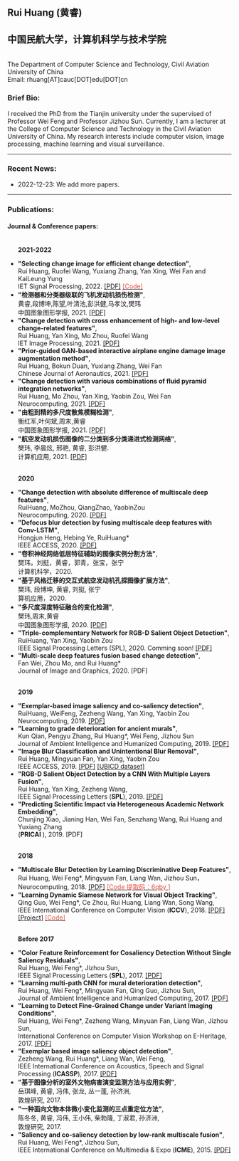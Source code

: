 <html>
<head>
<meta charset="gbk"><!--utf-8-->
<meta http-equiv="X-UA-Compatible" content="chrome=1">

<link rel="stylesheet" href="stylesheets/styles.css">
<link rel="stylesheet" href="stylesheets/pygment_trac.css">
<meta name="viewport" content="width=device-width">
</head>
<body>
<div class="wrapper">


<section>

<h1> Rui Huang (黄睿) </h1>   
<h2> 中国民航大学，计算机科学与技术学院 </h2> 
	
<p>
<strong> </strong><br>
The Department of Computer Science and Technology, Civil Aviation University of China<br>
Email: rhuang[AT]cauc[DOT]edu[DOT]cn </p>
<!--
<h4>
	<a href="#biography-page">[<ud>Brief Bio</ud>]</a> -
	<a href="#new-page">[<ud>Recent News</ud>]</a> -
	<a href="#data-page">[<ud>Challenges</ud>]</a> -
	<a href="#Project-page">[<ud>Projects</ud>]</a> -
	<a href="#Paper-pages">[<ud>Publications</ud>]</a> 
</h4>
<hr />
-->

<!-- <p>
<font color="#E74C3C"><strong>Position Opening:</strong></font>  <a href="http://www.inceptioniai.org" target="_blank">Inception Institute of Artificial Intelligence (<strong>IIAI</strong>)</a> is now recruiting <strong>Internship/Scientist/Engineer</strong> in Computer Vision, Deep Learning and Medical Image Analysis. 
Welcome to send me your detailed resume!
<br>

</p>
<hr /> -->

<h3>
<a id="biography-page" class="anchor" href="#biography-page" aria-hidden="true"><span class="octicon octicon-link"></span></a>Brief Bio: </h3>  

<p>I received the PhD from the Tianjin university under the supervised of Professor Wei Feng and Professor Jizhou Sun. Currently, I am a lecturer at the College of Computer Science and Technology in the Civil Aviation University of China.   My research interests include computer vision, image processing, machine learning and visual surveillance.</p>



<hr />

<h3>
<a id="new-page" class="anchor" href="#new-page" aria-hidden="true"><span class="octicon octicon-link"></span></a>Recent News:</h3>

<ul>
<li>2022-12-23: We add more papers.</li>

</ul>

<hr />



<h3>
<a id="Paper-pages" class="anchor" href="#Paper-pages" aria-hidden="true"><span class="octicon octicon-link"></span></a>Publications: </h3>


<h4><ud>Journal & Conference papers:</ud></h4>

<ul>

<br><strong>2021-2022</strong>
<li>
<strong>"Selecting change image for efficient change detection"</strong>, <br> 
Rui Huang, Ruofei Wang, Yuxiang Zhang, Yan Xing, Wei Fan and KaiLeung Yung <br>
IET Signal Processing, 2022.
<a href="" target="_blank">[PDF]</a>
<a href="https://github.com/rfww/EfficientChangeDetection.git" target="_blank"><font color="#E74C3C">[Code]</font></a></li>
</li>

<li>
<strong>"检测器和分类器级联的飞机发动机损伤检测"</strong>, <br> 
黄睿,段博坤,陈望,叶清池,彭洪健,马孝汶,樊玮<br>
中国图象图形学报, 2021.
<a href="http://www.cjig.cn/jig/ch/reader/view_abstract.aspx?flag=2&file_no=202108120000004" target="_blank">[PDF]</a>
</li>

<li>
<strong>"Change detection with cross enhancement of high- and low-level change-related features"</strong>, <br> 
Rui Huang, Yan Xing, Mo Zhou, Ruofei Wang <br>
IET Image Processing, 2021.
<a href="https://ietresearch.onlinelibrary.wiley.com/doi/10.1049/ipr2.12334" target="_blank">[PDF]</a>
</li>
	
<li>
<strong>"Prior-guided GAN-based interactive airplane engine damage image augmentation method"</strong>, <br> 
Rui Huang, Bokun Duan, Yuxiang Zhang, Wei Fan <br>
Chinese Journal of Aeronautics, 2021.
<a href="https://www.sciencedirect.com/science/article/pii/S1000936121004283" target="_blank">[PDF]</a>
</li>

<li>
<strong>"Change detection with various combinations of fluid pyramid integration networks"</strong>, <br> 
Rui Huang, Mo Zhou, Yan Xing, Yaobin Zou, Wei Fan <br>
Neurocomputing, 2021.
<a href="https://www.sciencedirect.com/science/article/abs/pii/S0925231221000515" target="_blank">[PDF]</a>
</li>
	
	
<li>
<strong>"由粗到精的多尺度散焦模糊检测"</strong>, <br> 
衡红军,叶何斌,周末,黄睿<br>
中国图象图形学报, 2021.
<a href="http://www.cjig.cn/jig/ch/reader/view_abstract.aspx?file_no=20210309&flag=1" target="_blank">[PDF]</a>
</li>

<li>
<strong>"航空发动机损伤图像的二分类到多分类递进式检测网络"</strong>, <br> 
樊玮, 李晨炫, 邢艳, 黄睿, 彭洪健.<br>
计算机应用, 2021.
<a href="http://www.cjig.cn/jig/ch/reader/view_abstract.aspx?file_no=20210309&flag=1" target="_blank">[PDF]</a>
</li>

	
	
	
<br><strong>2020</strong>
	
	
<li>
<strong>"Change detection with absolute difference of multiscale deep features"</strong>, <br> 
RuiHuang, MoZhou, QiangZhao, YaobinZou<br>
Neurocomputing, 2020.
<a href="https://www.sciencedirect.com/science/article/abs/pii/S092523122031290X" target="_blank">[PDF]</a>
</li>
	
	
<li>
<strong>"Defocus blur detection by fusing multiscale deep features with Conv-LSTM"</strong>, <br> 
Hongjun Heng, Hebing Ye, RuiHuang*<br>
IEEE ACCESS, 2020.
<a href="https://ieeexplore.ieee.org/document/9097895" target="_blank">[PDF]</a>
</li>


<li>
<strong>"卷积神经网络低层特征辅助的图像实例分割方法"</strong>, <br> 
樊玮，刘挺，黄睿，郭青，张宝，张宁 <br>
   计算机科学，2020.
<!--<a href="https://www.sciencedirect.com/science/article/pii/S0925231219312718?dgcid=rss_sd_all" target="_blank">[PDF]</a> -->
</li>

<li>
<strong>"基于风格迁移的交互式航空发动机孔探图像扩展方法"</strong>, <br> 
樊玮, 段博坤, 黄睿, 刘挺, 张宁 <br>
   算机应用，2020.
<!--<a href="http://www.joca.cn/CN/abstract/abstract24173.shtml" target="_blank">[PDF]</a> -->
</li>

	
<li>
<strong>"多尺度深度特征融合的变化检测"</strong>, <br> 
樊玮,周末,黄睿 <br>
中国图象图形学报, 2020.
<a href="http://www.cjig.cn/jig/ch/reader/view_abstract.aspx?file_no=20200403&flag=1" target="_blank">[PDF]</a>
</li>

<li>
<strong>"Triple-complementary Network for RGB-D Salient Object Detection"</strong>, <br> 
RuiHuang, Yan Xing, Yaobin Zou <br>
IEEE Signal Processing Letters (SPL), 2020. Comming soon!
<a href="https://ieeexplore.ieee.org/document/9076277" target="_blank">[PDF]</a>
</li>

<li>
<strong>"Multi-scale deep features fusion based change detection"</strong>, <br> 
Fan Wei, Zhou Mo, and Rui Huang*  <br>
 Journal of Image and Graphics, 2020. 
[PDF]</a> 
</li>


<br><strong>2019</strong>
<li>
<strong>"Exemplar-based image saliency and co-saliency detection"</strong>, <br> 
RuiHuang, WeiFeng, Zezheng Wang, Yan Xing, Yaobin Zou <br>
Neurocomputing, 2019. 
<a href="https://www.sciencedirect.com/science/article/pii/S0925231219312718?dgcid=rss_sd_all" target="_blank">[PDF]</a> 
</li>


<li>
<strong>"Learning to grade deterioration for ancient murals"</strong>, <br> 
Kun Qian, Pengyu Zhang, Rui Huang*, Wei Feng, Jizhou Sun <br>
Journal of Ambient Intelligence and Humanized Computing, 2019. 
<a href="http://link.springer.com/article/10.1007/s12652-019-01487-9" target="_blank">[PDF]</a> 
</li>
	
	
	
<li>
<strong>"Image Blur Classification and Unintentional Blur Removal"</strong>, <br> 
Rui Huang, Mingyuan Fan, Yan Xing, Yaobin Zou <br>
IEEE ACCESS, 2019. 
<a href="https://ieeexplore.ieee.org/document/8782107" target="_blank">[PDF]</a> 
<a href="https://pan.baidu.com/s/1MjuIp-kA-fGr9hrqmRBWkg" target="_blank">[UBICD dataset]</a>
</li>

<li> 
<strong>"RGB-D Salient Object Detection by a CNN With Multiple Layers Fusion"</strong>, <br>
Rui Huang, Yan Xing, Zezheng Wang,<br>	
IEEE Signal Processing Letters (<strong>SPL</strong>), 2019.  
<a href="https://ieeexplore.ieee.org/document/8638984" target="_blank">[PDF]</a> 
</li>

<li>
<strong>"Predicting Scientific Impact via Heterogeneous Academic Network Embedding"</strong>, <br> 
Chunjing Xiao, Jianing Han, Wei Fan, Senzhang Wang, Rui Huang and Yuxiang Zhang  <br>
 (<strong>PRICAI </strong>), 2019. 
[PDF]</a> 
</li>


<br><strong>2018</strong>
<li> 
<strong>"Multiscale Blur Detection by Learning Discriminative Deep Features"</strong>, <br>
Rui Huang, Wei Feng*, Mingyuan Fan, Liang Wan, Jizhou Sun，<br>	
Neurocomputing, 2018.  
<a href="https://www.sciencedirect.com/science/article/pii/S0925231218300602" target="_blank">[PDF]</a> 
<a href="https://pan.baidu.com/s/1SmpgGOuqJxWLTGd2j4r8OQ" target="_blank"><font color="#E74C3C">[Code 提取码：6qby ]</font></a></li>


<li>
<strong>"Learning Dynamic Siamese Network for Visual Object Tracking"</strong>, <br> 
Qing Guo, Wei Feng*, Ce Zhou, <ud>Rui Huang</ud>, Liang Wan, Song Wang,  <br>
IEEE International Conference on Computer Vision (<strong>ICCV</strong>), 2018. 
<a href="http://openaccess.thecvf.com/content_ICCV_2017/papers/Guo_Learning_Dynamic_Siamese_ICCV_2017_paper.pdf" target="_blank">[PDF]</a> 
<a href="https://github.com/tsingqguo/DSiam" target="_blank">[Project]</a>
<a href="https://github.com/tsingqguo/DSiam" target="_blank"><font color="#E74C3C">[Code]</font></a>
</li>


<br><strong>Before 2017</strong>
<li>
<strong>"Color Feature Reinforcement for Cosaliency Detection Without Single Saliency Residuals"</strong>, <br> 
Rui Huang, Wei Feng*, Jizhou Sun, <br>
IEEE Signal Processing Letters (<strong>SPL</strong>), 2017. 
<a href="https://www.researchgate.net/publication/314437340_Color_Feature_Reinforcement_for_Co-Saliency_Detection_without_Single_Saliency_Residuals" target="_blank">[PDF]</a> 
</li>


<li>
<strong>"Learning multi-path CNN for mural deterioration detection"</strong>, <br> 
Rui Huang, Wei Feng*, Mingyuan Fan, Qing Guo, Jizhou Sun, <br>
Journal of Ambient Intelligence and Humanized Computing, 2017. 
<a href="https://link.springer.com/article/10.1007%2Fs12652-017-0656-4" target="_blank">[PDF]</a> 
</li>

<li> 
<strong>"Learning to Detect Fine-Grained Change under Variant Imaging Conditions"</strong>, <br>
Rui Huang, Wei Feng*, Zezheng Wang, Minyuan Fan, Liang Wan, Jizhou Sun, <br>	
International Conference on Computer Vision Workshop on E-Heritage, 2017.  
<a href="http://openaccess.thecvf.com/content_ICCV_2017_workshops/papers/w42/Huang_Learning_to_Detect_ICCV_2017_paper.pdf" target="_blank">[PDF]</a> </li>


<li>
<strong>"Exemplar based image saliency object detection"</strong>, <br> 
Zezheng Wang, <ud>Rui Huang*</ud>, Liang Wan, Wei Feng,  <br>
IEEE International Conference on Acoustics, Speech and Signal Processing (<strong>ICASSP</strong>), 2017. 
<a href="https://www.researchgate.net/publication/312146344_Exemplar_based_Image_Salient_Object_Detection" target="_blank">[PDF]</a> 
</li>



<li>
<strong>"基于图像分析的室外文物病害演变监测方法与应用实例"</strong>, <br> 
岳琪峰, 黄睿, 冯伟, 张龙, 丛一蓬, 孙济洲,   <br>
敦煌研究, 2017. 

</li>


<li>
<strong>"一种面向文物本体微小变化监测的三点重定位方法"</strong>, <br> 
陈冬冬, 黄睿, 冯伟, 王小伟, 柴勃隆, 丁淑君, 孙济洲,   <br>
敦煌研究, 2017. 

</li>



<li> 
<strong>"Saliency and co-saliency detection by low-rank multiscale fusion"</strong>, <br>
Rui Huang, Wei Feng*, Jizhou Sun,<br>	
IEEE International Conference on Multimedia & Expo (<strong>ICME</strong>), 2015.  
<a href="https://www.researchgate.net/publication/273766216_Saliency_and_Co-Saliency_Detection_by_Low-Rank_Multiscale_Fusion" target="_blank">[PDF]</a> 
</li>

</ul>

</section>

</div>
</body>
</html>
